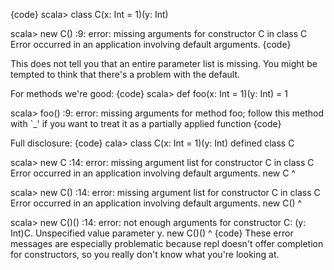 {code}
scala> class C(x: Int = 1)(y: Int)

scala> new C()
<console>:9: error: missing arguments for constructor C in class C
Error occurred in an application involving default arguments.
{code}

This does not tell you that an entire parameter list is missing. You might be tempted to think that there's a problem with the default.

For methods we're good:
{code}
scala> def foo(x: Int = 1)(y: Int) = 1

scala> foo()
<console>:9: error: missing arguments for method foo;
follow this method with `_' if you want to treat it as a partially applied function
{code}

Full disclosure:
{code}
cala> class C(x: Int = 1)(y: Int)
defined class C

scala> new C
<console>:14: error: missing argument list for constructor C in class C
Error occurred in an application involving default arguments.
       new C
       ^

scala> new C()
<console>:14: error: missing argument list for constructor C in class C
Error occurred in an application involving default arguments.
       new C()
       ^

scala> new C()()
<console>:14: error: not enough arguments for constructor C: (y: Int)C.
Unspecified value parameter y.
       new C()()
       ^
{code}
These error messages are especially problematic because repl doesn't offer completion for constructors, so you really don't know what you're looking at.
